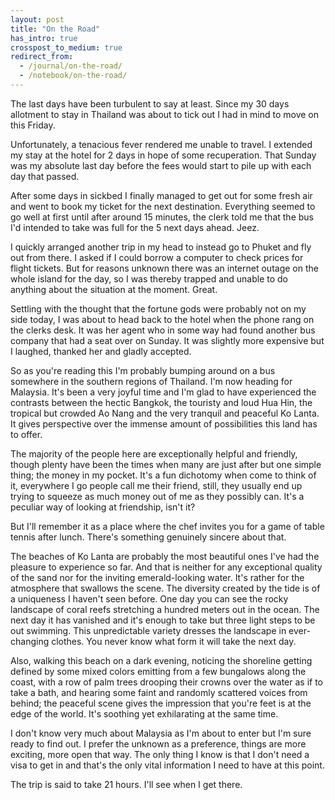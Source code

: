 ```yaml
---
layout: post
title: "On the Road"
has_intro: true
crosspost_to_medium: true
redirect_from:
  - /journal/on-the-road/
  - /notebook/on-the-road/
---
```


The last days have been turbulent to say at least. Since my 30 days allotment to stay in Thailand was about to tick out I had in mind to move on this Friday.

Unfortunately, a tenacious fever rendered me unable to travel. I extended my stay at the hotel for 2 days in hope of some recuperation. That Sunday was my absolute last day before the fees would start to pile up with each day that passed.

After some days in sickbed I finally managed to get out for some fresh air and went to book my ticket for the next destination. Everything seemed to go well at first until after around 15 minutes, the clerk told me that the bus I'd intended to take was full for the 5 next days ahead. Jeez.

I quickly arranged another trip in my head to instead go to Phuket and fly out from there. I asked if I could borrow a computer to check prices for flight tickets. But for reasons unknown there was an internet outage on the whole island for the day, so I was thereby trapped and unable to do anything about the situation at the moment. Great.

Settling with the thought that the fortune gods were probably not on my side today, I was about to head back to the hotel when the phone rang on the clerks desk. It was her agent who in some way had found another bus company that had a seat over on Sunday. It was slightly more expensive but I laughed, thanked her and gladly accepted.

So as you're reading this I'm probably bumping around on a bus somewhere in the southern regions of Thailand. I'm now heading for Malaysia. It's been a very joyful time and I'm glad to have experienced the contrasts between the hectic Bangkok, the touristy and loud Hua Hin, the tropical but crowded Ao Nang and the very tranquil and peaceful Ko Lanta. It gives perspective over the immense amount of possibilities this land has to offer.

The majority of the people here are exceptionally helpful and friendly, though plenty have been the times when many are just after but one simple thing; the money in my pocket. It's a fun dichotomy when come to think of it, everywhere I go people call me their friend, still, they usually end up trying to squeeze as much money out of me as they possibly can. It's a peculiar way of looking at friendship, isn't it?

But I'll remember it as a place where the chef invites you for a game of table tennis after lunch. There's something genuinely sincere about that.

The beaches of Ko Lanta are probably the most beautiful ones I've had the pleasure to experience so far. And that is neither for any exceptional quality of the sand nor for the inviting emerald-looking water. It's rather for the atmosphere that swallows the scene. The diversity created by the tide is of a uniqueness I haven't seen before. One day you can see the rocky landscape of coral reefs stretching a hundred meters out in the ocean. The next day it has vanished and it's enough to take but three light steps to be out swimming. This unpredictable variety dresses the landscape in ever-changing clothes. You never know what form it will take the next day.

Also, walking this beach on a dark evening, noticing the shoreline getting defined by some mixed colors emitting from a few bungalows along the coast, with a row of palm trees drooping their crowns over the water as if to take a bath, and hearing some faint and randomly scattered voices from behind; the peaceful scene gives the impression that you're feet is at the edge of the world. It's soothing yet exhilarating at the same time.

I don't know very much about Malaysia as I'm about to enter but I'm sure ready to find out. I prefer the unknown as a preference, things are more exciting, more open that way. The only thing I know is that I don't need a visa to get in and that's the only vital information I need to have at this point.

The trip is said to take 21 hours. I'll see when I get there.
